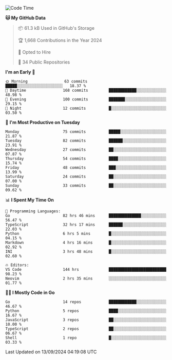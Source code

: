 <!--START_SECTION:thansetan-waka-->
![Code Time](http://img.shields.io/badge/Code%20Time-146%20hrs%2035%20mins-blue)

**🐱 My GitHub Data** 

> 📦 61.3 kB Used in GitHub's Storage 
 > 
> 🏆 1,668 Contributions in the Year 2024
 > 
> 💼 Opted to Hire
 > 
> 📜 34 Public Repositories 
 > 

**I'm an Early 🐤** 

```text
🌞 Morning                63 commits          █████░░░░░░░░░░░░░░░░░░░░   18.37 % 
🌆 Daytime                168 commits         ████████████░░░░░░░░░░░░░   48.98 % 
🌃 Evening                100 commits         ███████░░░░░░░░░░░░░░░░░░   29.15 % 
🌙 Night                  12 commits          █░░░░░░░░░░░░░░░░░░░░░░░░   03.50 % 
```

📅 **I'm Most Productive on Tuesday** 

```text
Monday                   75 commits          █████░░░░░░░░░░░░░░░░░░░░   21.87 % 
Tuesday                  82 commits          ██████░░░░░░░░░░░░░░░░░░░   23.91 % 
Wednesday                27 commits          ██░░░░░░░░░░░░░░░░░░░░░░░   07.87 % 
Thursday                 54 commits          ████░░░░░░░░░░░░░░░░░░░░░   15.74 % 
Friday                   48 commits          ███░░░░░░░░░░░░░░░░░░░░░░   13.99 % 
Saturday                 24 commits          ██░░░░░░░░░░░░░░░░░░░░░░░   07.00 % 
Sunday                   33 commits          ██░░░░░░░░░░░░░░░░░░░░░░░   09.62 % 
```

📊 **I Spent My Time On** 

```text
💬 Programming Languages: 
Go                       82 hrs 46 mins      ██████████████░░░░░░░░░░░   56.47 % 
TypeScript               32 hrs 17 mins      ██████░░░░░░░░░░░░░░░░░░░   22.03 % 
Python                   6 hrs 5 mins        █░░░░░░░░░░░░░░░░░░░░░░░░   04.15 % 
Markdown                 4 hrs 16 mins       █░░░░░░░░░░░░░░░░░░░░░░░░   02.92 % 
INI                      3 hrs 48 mins       █░░░░░░░░░░░░░░░░░░░░░░░░   02.60 % 

🔥 Editors: 
VS Code                  144 hrs             █████████████████████████   98.23 % 
Neovim                   2 hrs 35 mins       ░░░░░░░░░░░░░░░░░░░░░░░░░   01.77 % 
```

**🧑‍💻 I Mostly Code in Go** 

```text
Go                       14 repos            ████████████░░░░░░░░░░░░░   46.67 % 
Python                   5 repos             ████░░░░░░░░░░░░░░░░░░░░░   16.67 % 
JavaScript               3 repos             ██░░░░░░░░░░░░░░░░░░░░░░░   10.00 % 
TypeScript               2 repos             ██░░░░░░░░░░░░░░░░░░░░░░░   06.67 % 
Shell                    1 repo              █░░░░░░░░░░░░░░░░░░░░░░░░   03.33 % 
```

Last Updated on 13/09/2024 04:19:08 UTC
<!--END_SECTION:thansetan-waka-->